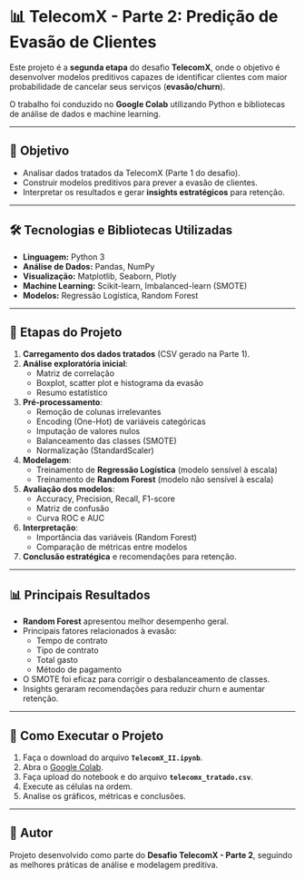 # 📊 TelecomX - Parte 2: Predição de Evasão de Clientes

Este projeto é a **segunda etapa** do desafio **TelecomX**, onde o objetivo é desenvolver modelos preditivos capazes de identificar clientes com maior probabilidade de cancelar seus serviços (**evasão/churn**).

O trabalho foi conduzido no **Google Colab** utilizando Python e bibliotecas de análise de dados e machine learning.

---

## 🎯 Objetivo
- Analisar dados tratados da TelecomX (Parte 1 do desafio).
- Construir modelos preditivos para prever a evasão de clientes.
- Interpretar os resultados e gerar **insights estratégicos** para retenção.

---

## 🛠 Tecnologias e Bibliotecas Utilizadas
- **Linguagem:** Python 3
- **Análise de Dados:** Pandas, NumPy
- **Visualização:** Matplotlib, Seaborn, Plotly 
- **Machine Learning:** Scikit-learn, Imbalanced-learn (SMOTE)
- **Modelos:** Regressão Logística, Random Forest

---

## 📌 Etapas do Projeto
1. **Carregamento dos dados tratados** (CSV gerado na Parte 1).
2. **Análise exploratória inicial**:
   - Matriz de correlação
   - Boxplot, scatter plot e histograma da evasão
   - Resumo estatístico 
3. **Pré-processamento**:
   - Remoção de colunas irrelevantes
   - Encoding (One-Hot) de variáveis categóricas
   - Imputação de valores nulos
   - Balanceamento das classes (SMOTE)
   - Normalização (StandardScaler)
4. **Modelagem**:
   - Treinamento de **Regressão Logística** (modelo sensível à escala)
   - Treinamento de **Random Forest** (modelo não sensível à escala)
5. **Avaliação dos modelos**:
   - Accuracy, Precision, Recall, F1-score
   - Matriz de confusão
   - Curva ROC e AUC
6. **Interpretação**:
   - Importância das variáveis (Random Forest)
   - Comparação de métricas entre modelos
7. **Conclusão estratégica** e recomendações para retenção.

---

## 📊 Principais Resultados
- **Random Forest** apresentou melhor desempenho geral.
- Principais fatores relacionados à evasão:
  - Tempo de contrato
  - Tipo de contrato
  - Total gasto
  - Método de pagamento
- O SMOTE foi eficaz para corrigir o desbalanceamento de classes.
- Insights geraram recomendações para reduzir churn e aumentar retenção.

---

## 🚀 Como Executar o Projeto
1. Faça o download do arquivo **`TelecomX_II.ipynb`**.
2. Abra o [Google Colab](https://colab.research.google.com/).
3. Faça upload do notebook e do arquivo **`telecomx_tratado.csv`**.
4. Execute as células na ordem.
5. Analise os gráficos, métricas e conclusões.

---

## 📌 Autor
Projeto desenvolvido como parte do **Desafio TelecomX - Parte 2**, seguindo as melhores práticas de análise e modelagem preditiva.

